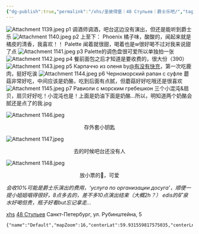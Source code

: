 ```yaml
---
{"dg-publish":true,"permalink":"/xhs/圣彼得堡｜48 Стульев｜爵士乐吧/","tags":["rednote","圣彼得堡"],"created":"2025-03-17T22:38:50.215+08:00","updated":"2025-03-18T22:51:27.859+08:00"}
---
```


![Attachment 1139.jpeg](/img/user/xhs/photo/Attachment%201139.jpeg)
p1 调酒师调酒，吧台这边没有演出，但还是能听到爵士乐
![Attachment 1140.jpeg](/img/user/xhs/photo/Attachment%201140.jpeg)
p2 上至下：
Phoenix 橘子味，酸酸的，闻起来就是橘皮的清香，我喜欢！！
Palette 闻着就很甜，喝着也是w很好喝不过对我来说甜了点
![Attachment 1141.jpeg](/img/user/xhs/photo/Attachment%201141.jpeg)
p3 Palette的调色盘很可爱所以单独拍一张
![Attachment 1142.jpeg](/img/user/xhs/photo/Attachment%201142.jpeg)
p4 餐前面包之后才知道是要收费的，很大份（390）
![Attachment 1143.jpeg](/img/user/xhs/photo/Attachment%201143.jpeg)
p5 Карпаччо из оленя by[@有没有快充](https://www.xiaohongshu.com/user/profile/5b09ff7ee8ac2b57cc9168a6?xsec_token=YBL1djw99qSDL5an5wdbqv9MXvIR2sGpmb-xqlCQgfJQM=&xsec_source=app_share&xhsshare=CopyLink&appuid=5bb07135cd338f00012c0631&apptime=1742309403&share_id=61d1839fc0a743788b1e3c94ccd9bca7)，第一次吃鹿肉，挺好吃诶
![Attachment 1144.jpeg](/img/user/xhs/photo/Attachment%201144.jpeg)
p6 Черноморский рапан с суфле 蘑菇非常好吃，中间应该是奶酪，吃到后面有点腻，但蘑菇好好吃哦还是很喜欢
![Attachment 1145.jpeg](/img/user/xhs/photo/Attachment%201145.jpeg)
p7 Равиоли с морским гребешкон 三个小混沌&扇贝，扇贝好好吃！小混沌也是！上面是奶油下面是奶酪…所以，明知道两个奶酪会腻还是点了的我.jpg

![Attachment 1146.jpeg](/img/user/xhs/photo/Attachment%201146.jpeg)
<center>存外套小钥匙</center>

![Attachment 1147.jpeg](/img/user/xhs/photo/Attachment%201147.jpeg)
<center>去的时候吧台还没有人</center>

![Attachment 1148.jpeg](/img/user/xhs/photo/Attachment%201148.jpeg)
<center>放小票的🎩，可爱</center>

*会收10%可能是爵士乐演出的费用，‘услуга по организации досуга’，顺便一提小姐姐唱得很好，8点多去的，差不多10点演出结束（大概2h？）*
*edis的矿泉水好喝但贵，瓶子好看but忘记拿走...*

[xhs](https://www.xiaohongshu.com/explore/63d6f234000000000802683d?xsec_token=ABFRKUQWScvMSqEpzCFu_c6WAbSWt7qx-e3B437AFaahY=&xsec_source=pc_user)
[48 Стульев](https://yandex.ru/maps/org/48_stulev/1152943257?si=fx1n3zaj5jtpwdfcw6e9uqd62m)
Санкт-Петербург, ул. Рубинштейна, 5
```mapview
{"name":"Default","mapZoom":16,"centerLat":59.931559817575035,"centerLng":30.344967842102054,"query":"","chosenMapSource":0,"autoFit":false,"lock":true,"showLinks":false,"linkColor":"red","markerLabels":"off","embeddedHeight":300}
```






